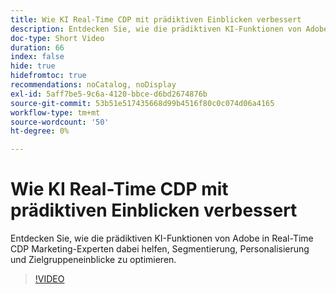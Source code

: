 ```yaml
---
title: Wie KI Real-Time CDP mit prädiktiven Einblicken verbessert
description: Entdecken Sie, wie die prädiktiven KI-Funktionen von Adobe in Real-Time CDP Marketing-Experten dabei helfen, Segmentierung, Personalisierung und Zielgruppeneinblicke zu optimieren.
doc-type: Short Video
duration: 66
index: false
hide: true
hidefromtoc: true
recommendations: noCatalog, noDisplay
exl-id: 5aff7be5-9c6a-4120-bbce-d6bd2674876b
source-git-commit: 53b51e517435668d99b4516f80c0c074d06a4165
workflow-type: tm+mt
source-wordcount: '50'
ht-degree: 0%

---
```


# Wie KI Real-Time CDP mit prädiktiven Einblicken verbessert

Entdecken Sie, wie die prädiktiven KI-Funktionen von Adobe in Real-Time CDP Marketing-Experten dabei helfen, Segmentierung, Personalisierung und Zielgruppeneinblicke zu optimieren.

<!-- 85_OS512_3442427_65_how-ai-enhances-realtime-cdp-with-predictive-insights -->
>[!VIDEO](https://video.tv.adobe.com/v/3458200/?learn=on&enablevpops=true)
